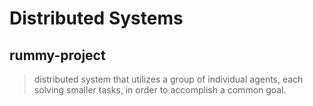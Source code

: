 # Distributed Systems

## rummy-project
> distributed system that utilizes a group of individual agents, each solving
smaller tasks, in order to accomplish a common goal.
